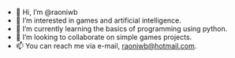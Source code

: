 - 👋 Hi, I’m @raoniwb
- 👀 I’m interested in games and artificial intelligence.
- 🌱 I’m currently learning the basics of programming using python.
- 💞️ I’m looking to collaborate on simple games projects.
- 📫 You can reach me via e-mail, raoniwb@hotmail.com.

<!---
raoniwb/raoniwb is a ✨ special ✨ repository because its `README.md` (this file) appears on your GitHub profile.
You can click the Preview link to take a look at your changes.
--->

